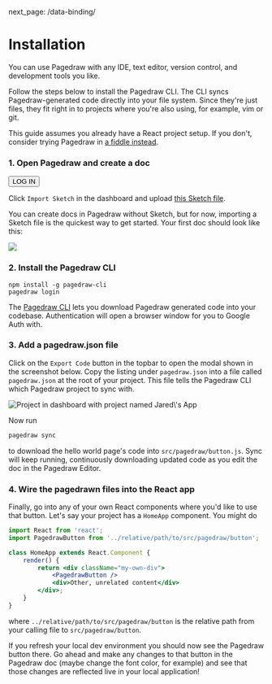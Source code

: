 next_page: /data-binding/


Installation
=
You can use Pagedraw with any IDE, text editor, version control, and development tools you like.

Follow the steps below to install the Pagedraw CLI.  The CLI syncs Pagedraw-generated code directly into your file system.  Since they're just files, they fit right in to projects where you're also using, for example, vim or git.

This guide assumes you already have a React project setup. If you don't, consider trying Pagedraw in <a target="_blank" href="https://pagedraw.io/fiddles/todo-mvc">a fiddle instead</a>.

### 1. Open Pagedraw and create a doc

<a target="_blank" href="https://pagedraw.io/apps"><button type="button" class="btn btn-success full-width">LOG IN</button></a>

Click `Import Sketch` in the dashboard and upload [this Sketch
file](https://www.dropbox.com/s/6srbc862w946aj6/button.sketch?dl=1).

You can create docs in Pagedraw without Sketch, but for now, importing a Sketch file is the quickest way to get started. Your first doc should look like this:

![](/images/installation/imported-sketch-button.png)


### 2. Install the Pagedraw CLI

    npm install -g pagedraw-cli
    pagedraw login

The [Pagedraw CLI](/cli/) lets you download Pagedraw generated code into your codebase.  Authentication will open a browser window for you to Google Auth with.

### 3. Add a pagedraw.json file

Click on the `Export Code` button in the topbar to open the modal shown in the screenshot below.  Copy the listing under `pagedraw.json` into a file called `pagedraw.json` at the root of your project.  This file tells the Pagedraw CLI which Pagedraw project to sync with.

<img class="full-width"
    alt="Project in dashboard with project named Jared\'s App"
    src="/images/installation/find-project-name.png" />

Now run

```bash
pagedraw sync
```

to download the hello world page's code into `src/pagedraw/button.js`.  Sync will keep running, continuously downloading updated code as you edit the doc in the Pagedraw Editor.

### 4. Wire the pagedrawn files into the React app

Finally, go into any of your own React components where you'd like to use that button.  Let's say your project has a `HomeApp` component.  You might do

```jsx
import React from 'react';
import PagedrawButton from '../relative/path/to/src/pagedraw/button';

class HomeApp extends React.Component {
    render() {
        return <div className="my-own-div">
            <PagedrawButton />
            <div>Other, unrelated content</div>
        </div>;
    }
}
```

where `../relative/path/to/src/pagedraw/button` is the relative path from your calling file to `src/pagedraw/button`.

If you refresh your local dev environment you should now see the Pagedraw button there. Go ahead and make any changes to that button in the Pagedraw doc (maybe change the font color, for example) and see that those changes are reflected live in your local application!

